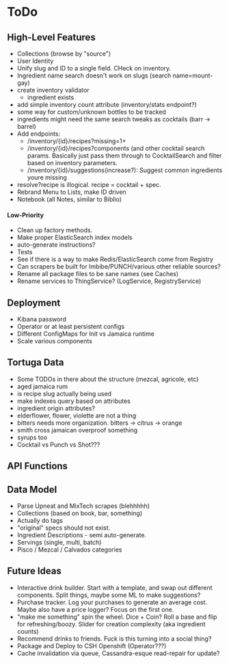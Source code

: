 ToDo
====

High-Level Features
-------------------
* Collections (browse by "source")
* User Identity
* Unify slug and ID to a single field. CHeck on inventory.
* Ingredient name search doesn't work on slugs (search name=mount-gay)
* create inventory validator
  * ingredient exists
* add simple inventory count attribute (inventory/stats endpoint?)
* some way for custom/unknown bottles to be tracked
* ingredients might need the same search tweaks as cocktails (barr -> barrel)
* Add endpoints:
  * /inventory/{id}/recipes?missing=1+
  * /inventory/{id}/recipes?components (and other cocktail search params.
    Basically just pass them through to CocktailSearch and filter based
    on inventory parameters.
  * /inventory/{id}/suggestions(increase?): Suggest common ingredients youre missing
* resolve?recipe is illogical. recipe = cocktail + spec.
* Rebrand Menu to Lists, make ID driven
* Notebook (all Notes, similar to Biblio)


#### Low-Priority
* Clean up factory methods.
* Make proper ElasticSearch index models
* auto-generate instructions?
* Tests 
* See if there is a way to make Redis/ElasticSearch come from Registry
* Can scrapers be built for Imbibe/PUNCH/various other reliable sources?
* Rename all package files to be sane names (see Caches)
* Rename services to ThingService? (LogService, RegistryService)

Deployment
----------
* Kibana password
* Operator or at least persistent configs
* Different ConfigMaps for Init vs Jamaica runtime
* Scale various components

Tortuga Data
------------
* Some TODOs in there about the structure (mezcal, agricole, etc)
* aged jamaica rum 
* is recipe slug actually being used
* make indexes query based on attributes
* ingredient origin attributes?
* elderflower, flower, violette are not a thing
* bitters needs more organization. bitters -> citrus -> orange
* smith cross jamaican overproof something
* syrups too
* Cocktail vs Punch vs Shot???

API Functions
-------------

Data Model
----------
* Parse Upneat and MixTech scrapes (blehhhhh)
* Collections (based on book, bar, something)
* Actually do tags
* "original" specs should not exist.
* Ingredient Descriptions - semi auto-generate.
* Servings (single, multi, batch)
* Pisco / Mezcal / Calvados categories


Future Ideas
------------
* Interactive drink builder. Start with a template, and swap out different
  components. Split things, maybe some ML to make suggestions?
* Purchase tracker. Log your purchases to generate an average cost. Maybe
  also have a price logger? Focus on the first one.
* "make me something" spin the wheel. Dice + Coin? Roll a base and 
  flip for refreshing/boozy. Slider for creation complexity (aka ingredient counts)
* Recommend drinks to friends. Fuck is this turning into a social thing?
* Package and Deploy to CSH Openshift (Operator???)
* Cache invalidation via queue, Cassandra-esque read-repair for update?
